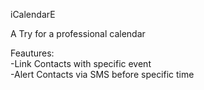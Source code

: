 iCalendarE

A Try for a professional calendar

Feautures:<br>
-Link Contacts with specific event<br>
-Alert Contacts via SMS before specific time

